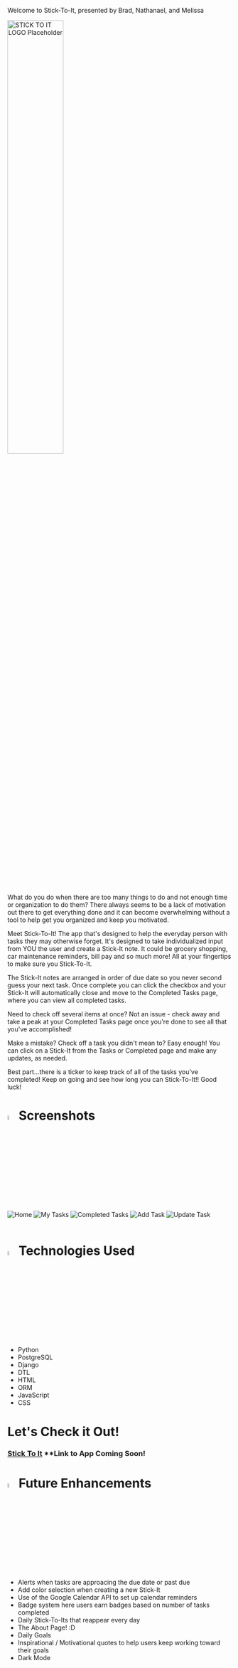 Welcome to Stick-To-It, presented by Brad, Nathanael, and Melissa

<img src="https://i.imgur.com/BpcZriS.png" width="50%" height="50%" alt="STICK TO IT LOGO Placeholder">

What do you do when there are too many things to do and not enough time or organization to do them?  There always seems to be a lack of motivation out there to get everything done and it can become overwhelming without a tool to help get you organized and keep you motivated.

Meet Stick-To-It!  The app that's designed to help the everyday person with tasks they may otherwise forget.  It's designed to take individualized input from YOU the user and create a Stick-It note.  It could be grocery shopping, car maintenance reminders, bill pay and so much more!  All at your fingertips to make sure you Stick-To-It. 

The Stick-It notes are arranged in order of due date so you never second guess your next task.  Once complete you can click the checkbox and your Stick-It will automatically close and move to the Completed Tasks page, where you can view all completed tasks.  

Need to check off several items at once?  Not an issue - check away and take a peak at your Completed Tasks page once you're done to see all that you've accomplished!  

Make a mistake?  Check off a task you didn't mean to?  Easy enough!  You can click on a Stick-It from the Tasks or Completed page and make any updates, as needed.

Best part...there is a ticker to keep track of all of the tasks you've completed!  Keep on going and see how long you can Stick-To-It!!  Good luck!

# <img src="https://i.imgur.com/zGIeQDx.png" width="5%" height="5%" alt="yellow">Screenshots

<img src="https://i.imgur.com/TvNjs56l.png" alt="Home">
<img src="https://i.imgur.com/LXPkqvml.png" alt="My Tasks">
<img src="https://i.imgur.com/m8ak2n2l.png" alt="Completed Tasks">
<img src="https://i.imgur.com/RaXeH9tm.png" alt="Add Task">
<img src="https://i.imgur.com/meT5egxm.png" alt="Update Task">

</br>
</br>

# <img src="https://i.imgur.com/bsqBd83.png" width="5%" height="5%" alt="pink">Technologies Used

- Python
- PostgreSQL
- Django
- DTL
- HTML
- ORM
- JavaScript
- CSS

# Let's Check it Out!

### [Stick To It]() **Link to App Coming Soon!

# <img src="https://i.imgur.com/IbkyBku.png" width="5%" height="5%" alt="blue">Future Enhancements

- Alerts when tasks are approacing the due date or past due
- Add color selection when creating a new Stick-It
- Use of the Google Calendar API to set up calendar reminders
- Badge system here users earn badges based on number of tasks completed
- Daily Stick-To-Its that reappear every day
- The About Page! :D 
- Daily Goals
- Inspirational / Motivational quotes to help users keep working toward their goals
- Dark Mode
